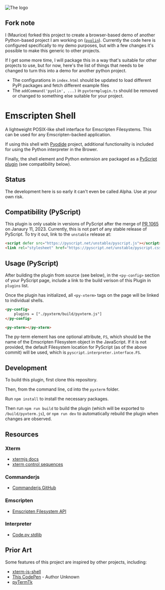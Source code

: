 ![The logo](logo_full.png)

## Fork note

I (Maurice) forked this project to create a browser-based demo of another Python-based project I am working on
([`pyolin`](https://github.com/mauricelam/pyolin)). Currently the code here is configured specifically to my
demo purposes, but with a few changes it's possible to make this generic to other projects.

If I get some more time, I will package this in a way that's suitable for other projects to use, but for now, here's the
list of things that needs to be changed to turn this into a demo for another python project.

* The configurations in `index.html` should be updated to load different PyPI packages and fetch different example files
* The `addCommand('pyolin', ...)` in `pyxtermplugin.ts` should be removed or changed to something else suitable for your
  project.

# Emscripten Shell

A lightweight POSIX-like shell interface for Emscripten Filesystems. This can be used for any Emscripten-backed application.

If using this shell with [Pyodide](https://github.com/pyodide/pyodide) project, additional functionality is included for using the Python interpreter in the Brower.

Finally, the shell element and Python extension are packaged as a [PyScript](https://github.com/pyscript/pyscript) [plugin](https://docs.pyscript.net/unstable/guides/custom-plugins.html) (see compatibility below).

## Status

The development here is so early it can't even be called Alpha. Use at your own risk.

## Compatibility (PyScript)

This plugin is only usable in versions of PyScript after the merge of [PR 1065](https://github.com/pyscript/pyscript/pull/1065) on Janaury 11, 2023. Currently, this is not part of any stable release of PyScript. To try it out, link to the `unstable` release at:

```html
<script defer src="https://pyscript.net/unstable/pyscript.js"></script>
<link rel="stylesheet" href="https://pyscript.net/unstable/pyscript.css">
```

## Usage (PyScript)

After building the plugin from source (see below), in the `<py-config>` section of your PyScript page, include a link to the build verison of this Plugin in `plugins` list.

Once the plugin has initialized, all `<py-xterm>` tags on the page will be linked to individual shells.

```html
<py-config>
    plugins = ["./pyxterm/build/pyxterm.js"]
</py-config>

<py-xterm></py-xterm>
```

The py-term element has one optional attribute, `FS`, which should be the name of the Emscripten Filesystem object in the JavaScript. If it is not provided, the default Filesystem location for PyScript (as of the above commit) will be used, which is `pyscript.interpreter.interface.FS`.

## Development

To build this plugin, first clone this repository. 

Then, from the command line, cd into the `pyxterm` folder. 

Run `npm install` to install the necessary packages.

Then run `npm run build` to build the plugin (which will be exported to `/build/pyxterm.js`), or `npm run dev` to automatically rebuild the plugin when changes are observed.

## Resources

### Xterm

- [xtermjs docs](http://xtermjs.org/docs/)
- [xterm control sequences](https://www.xfree86.org/current/ctlseqs.html)

### Commanderjs

- [Commanderjs GitHub](https://github.com/tj/commander.js#automated-help)

### Emscripten

- [Emscripten Filesystem API](https://emscripten.org/docs/api_reference/Filesystem-API.html)

### Interpreter

- [Code.py stdlib](https://github.com/python/cpython/blob/main/Lib/code.py)

## Prior Art

Some features of this project are inspired by other projects, including:

- [xterm-js-shell](https://github.com/RangerMauve/xterm-js-shell/blob/master/index.js)
- [This CodePen](https://codepen.io/iiiiiiiiiiiiiiiiiiiiii/pen/LYRjybP) - Author Unknown
- [pyTermTk](https://github.com/ceccopierangiolieugenio/pyTermTk)